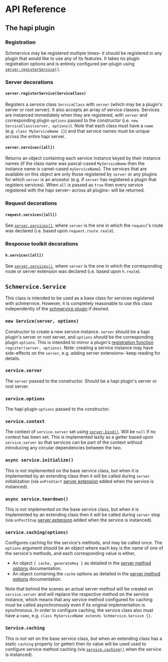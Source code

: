 # API Reference
## The hapi plugin
### Registration
Schmervice may be registered multiple times– it should be registered in any plugin that would like to use any of its features.  It takes no plugin registration options and is entirely configured per-plugin using [`server.registerService()`](serverregisterserviceserviceclass).

### Server decorations
#### `server.registerService(ServiceClass)`
Registers a service class `ServiceClass` with `server` (which may be a plugin's server or root server).  It also accepts an array of service classes.  Services are instanced immediately when they are registered, with `server` and corresponding plugin `options` passed to the constructor (i.e. `new ServiceClass(server, options)`).  Note that each class must have a `name` (e.g. `class MyServiceName {}`) and that service names must be unique across the entire hapi server.  

#### `server.services([all])`
Returns an object containing each service instance keyed by their instance names (if the class name was pascal-cased `MyServiceName` then the instance name is camel-cased `myServiceName`).  The services that are available on this object are only those registered by `server` or any plugins for which `server` is an ancestor (e.g. if `server` has registered a plugin that registers services).  When `all` is passed as `true` then every service registered with the hapi server– across all plugins– will be returned.

### Request decorations
#### `request.services([all])`
See [`server.services()`](#serverservicesall), where `server` is the one in which the `request`'s route was declared (i.e. based upon `request.route.realm`).

### Response toolkit decorations
#### `h.services([all])`
See [`server.services()`](#serverservicesall), where `server` is the one in which the corresponding route or server extension was declared (i.e. based upon `h.realm`).

## `Schmervice.Service`
This class is intended to be used as a base class for services registered with schmervice.  However, it is completely reasonable to use this class independently of the [schmervice plugin](#the-hapi-plugin) if desired.

### `new Service(server, options)`
Constructor to create a new service instance. `server` should be a hapi plugin's server or root server, and `options` should be the corresponding plugin `options`.  This is intended to mirror a plugin's [registration function](https://github.com/hapijs/hapi/blob/master/API.md#plugins) `register(server, options)`.  Note: creating a service instance may have side-effects on the `server`, e.g. adding server extensions– keep reading for details.

### `service.server`
The `server` passed to the constructor.  Should be a hapi plugin's server or root server.

### `service.options`
The hapi plugin `options` passed to the constructor.

### `service.context`
The context of `service.server` set using [`server.bind()`](https://github.com/hapijs/hapi/blob/master/API.md#server.bind()).  Will be `null` if no context has been set.  This is implemented lazily as a getter based upon `service.server` so that services can be part of the context without introducing any circular dependencies between the two.

### `async service.initialize()`
This is not implemented on the base service class, but when it is implemented by an extending class then it will be called during `server` initialization (via `onPreStart` [server extension](https://github.com/hapijs/hapi/blob/master/API.md#server.ext()) added when the service is instanced).

### `async service.teardown()`
This is not implemented on the base service class, but when it is implemented by an extending class then it will be called during `server` stop (via `onPostStop` [server extension](https://github.com/hapijs/hapi/blob/master/API.md#server.ext()) added when the service is instanced).

### `service.caching(options)`
Configures caching for the service's methods, and may be called once.  The `options` argument should be an object where each key is the name of one of the service's methods, and each corresponding value is either,

  - An object `{ cache, generateKey }` as detailed in the [server method options](https://github.com/hapijs/hapi/blob/master/API.md#server.method()) documentation.
  - An object containing the `cache` options as detailed in the [server method options](https://github.com/hapijs/hapi/blob/master/API.md#server.method()) documentation.

Note that behind the scenes an actual server method will be created on `service.server` and will replace the respective method on the service instance, which means that any service method configured for caching must be called asynchronously even if its original implementation is synchronous.  In order to configure caching, the service class also must have a `name`, e.g. `class MyServiceName extends Schmervice.Service {}`.

### `Service.caching`
This is not set on the base service class, but when an extending class has a static `caching` property (or getter) then its value will be used used to configure service method caching (via [`service.caching()`](#servicecachingoptions) when the service is instanced).
